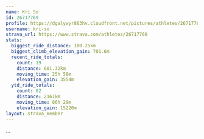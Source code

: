 ```yaml
---
name: Kri So
id: 26717769
profile: https://dgalywyr863hv.cloudfront.net/pictures/athletes/26717769/7761026/13/large.jpg
username: kri-so
strava_url: https://www.strava.com/athletes/26717769
stats:
  biggest_ride_distance: 100.25km
  biggest_climb_elevation_gain: 701.6m
  recent_ride_totals:
    count: 19
    distance: 681.32km
    moving_time: 25h 58m
    elevation_gain: 3554m
  ytd_ride_totals:
    count: 82
    distance: 2161km
    moving_time: 86h 29m
    elevation_gain: 15220m
layout: strava_member
--- 
```

...
